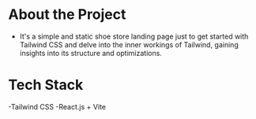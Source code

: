# About the Project
- It's a simple and static shoe store landing page just to get started with Tailwind CSS and delve into the inner workings of Tailwind, gaining insights into its structure and optimizations.

# Tech Stack
-Tailwind CSS
-React.js + Vite
